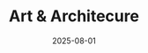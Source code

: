 ---
date: 2025-08-01
description: Buildings, architecture detail, sculptures, street art and fountains. It all goes here.
featured_image: IMG_3871.jpg
menus: "main"
sort_by: Name # Exif.Date
#sort_order: asc
title: Art & Architecure
keywords: [Art, Street Art, Building, Architecure, Fountain, Sculpture]
#type: gallery
weight: 9
resources:
  - src: IMG_2119.jpg
    title: War Sailors statue - Bergen
  - src: IMG_2185.jpg
    title: Traditional wood houses in alleyway at night - Bergen
  - src: IMG_2759.jpg
    title: Norwegian Flag grafitti - Bergen
  - src: IMG_6033.jpg
    title: Some maintenance required - Bergen
  - src: IMG_3511.jpg
    title: Mariakirken in winter afternoon light - Bergen
  - src: IMG_3871.jpg
    title: Crooked lightpole outside the Theater - Bergen
  - src: IMG_5002.jpg
    title: Sidewalk detail - Bergen
  - src: IMG_5518.jpg
    title: Sandviken buildings in winter morning light - Bergen
  - src: IMG_6449.jpg
    title: Cat and Boy mural on wall - Bergen
  - src: IMG_7301.jpg
    title: Water installation outside Grieghallen - Bergen
  - src: IMG_9516.jpg
    title: Fountain in Nygårdsparken - Bergen
  - src: IMG_9601.jpg
    title: Art installation in relation to Festspillene 2025 - Bergen
params:
  theme: dark
---